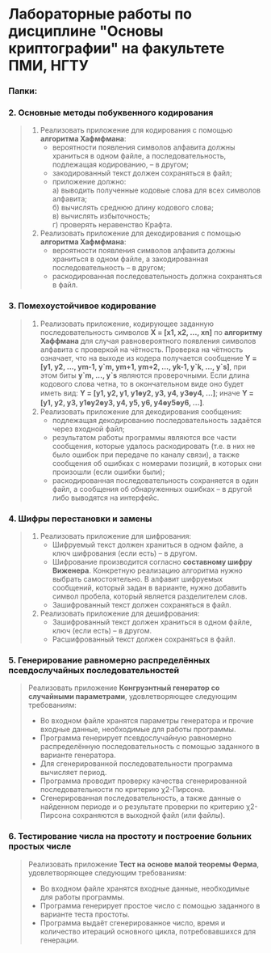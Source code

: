 # Лабораторные работы по дисциплине "Основы криптографии" на факультете ПМИ, НГТУ


### Папки:
### 2. Основные методы побуквенного кодирования
> 1. Реализовать приложение для кодирования с помощью **алгоритма Хафмфмана**:  
>     * вероятности появления символов алфавита должны храниться в одном файле, а последовательность, подлежащая кодированию, – в другом;
>     * закодированный текст должен сохраняться в файл;
>     * приложение должно:  
> а) выводить полученные кодовые слова для всех символов алфавита;  
> б) вычислять среднюю длину кодового слова;  
> в) вычислять избыточность;  
> г) проверять неравенство Крафта.  
> 2. Реализовать приложение для декодирования с помощью **алгоритма Хафмфмана**:  
>     * вероятности появления символов алфавита должны храниться в одном файле, а закодированная последовательность – в другом;  
>     * раскодированная последовательность должна сохраняться в файл.

### 3. Помехоустойчивое кодирование
> 1. Реализовать приложение, кодирующее заданную последовательность символов **X = [x1, x2, ..., xn]** по **алгоритму Хаффмана** для 
случая равновероятного появления символов алфавита с проверкой на чётность. Проверка на чётность означает, что на выходе из кодера 
получается сообщение **Y = [y1, y2, ..., ym-1, y\`m, ym+1, ym+2, ..., yk-1, y\`k, ..., y\`s]**, при этом биты **y\`m, ..., y\`s** 
являются проверочными. Если длина кодового слова четна, то в окончательном виде оно будет иметь вид: 
**Y = [y1, y2, y1, y1ꚛy2, y3, y4, y3ꚛy4, ...]**;  иначе **Y = [y1, y2, y3, y1ꚛy2ꚛy3, y4, y5, y6, y4ꚛy5ꚛy6, ...]**.  
> 2. Реализовать приложение для декодирования сообщения:
>     * подлежащая декодированию последовательность задаётся через входной файл;
>     * результатом работы программы являются все части сообщения, которые удалось раскодировать (т.е. в них не было ошибок при передаче по 
каналу связи), а также сообщения об ошибках с номерами позиций, в которых они произошли (если ошибки были);
>     * раскодированная последовательность сохраняется в один файл, а сообщения об обнаруженных ошибках – в другой либо выводятся 
на интерфейс.

### 4. Шифры перестановки и замены
> 1. Реализовать приложение для шифрования:
>     * Шифруемый текст должен храниться в одном файле, а ключ шифрования (если есть) – в другом.
>     * Шифрование производится согласно **составному шифру Виженера**. Конкретную реализацию алгоритма нужно выбрать самостоятельно. 
В алфавит шифруемых сообщений, который задан в варианте, нужно добавить символ пробела, который является разделителем слов.
>     * Зашифрованный текст должен сохраняться в файл.
> 2. Реализовать приложение для дешифрования:  
>     * Зашифрованный текст должен храниться в одном файле, ключ (если есть) – в другом.  
>     * Расшифрованный текст должен сохраняться в файл.  

### 5. Генерирование равномерно распределённых псевдослучайных последовательностей
> Реализовать приложение **Конгруэнтный генератор со случайными параметрами**, удовлетворяющее следующим требованиям:
> * Во входном файле хранятся параметры генератора и прочие входные данные, необходимые для работы программы.
> * Программа генерирует псевдослучайную равномерно распределённую последовательность с помощью заданного в варианте генератора.
> * Для сгенерированной последовательности программа вычисляет период.
> * Программа проводит проверку качества сгенерированной последовательности по критерию χ2-Пирсона.
> * Сгенерированная последовательность, а также данные о найденном периоде и о результате проверки по критерию χ2-Пирсона сохраняются 
в выходной файл (или файлы).

### 6. Тестирование числа на простоту и построение больних простых числе
> Реализовать приложение **Тест на основе малой теоремы Ферма**, удовлетворяющее следующим требованиям:
> * Во входном файле хранятся входные данные, необходимые для работы программы.
> * Программа генерирует простое число с помощью заданного в варианте теста простоты.
> * Программа выдаёт сгенерированное число, время и количество итераций основного цикла, потребовавшихся для генерации.
